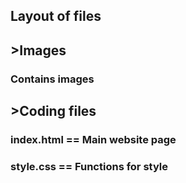 ## Layout of files

## >Images
### Contains images

## >Coding files
### index.html == Main website page
### style.css == Functions for style
